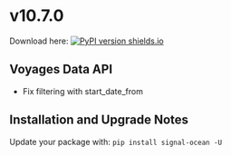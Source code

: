 # v10.7.0
Download here: [![PyPI version shields.io](https://img.shields.io/pypi/v/signal-ocean.svg)](https://pypi.python.org/pypi/signal-ocean/)

## Voyages Data API

- Fix filtering with start_date_from

## Installation and Upgrade Notes
Update your package with: `pip install signal-ocean -U`
